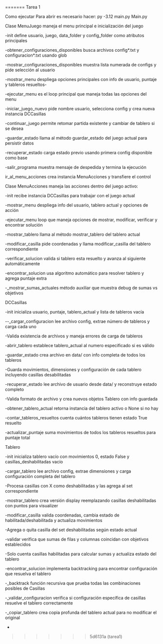 
=======
 Tarea 1

Como ejecutar
Para abrir es necesario hacer: py -3.12 main.py
Main.py


Clase MenuJuego maneja el menu principal e inicialización del juego

-init define usuario, juego, data_folder y config_folder como atributos principales

-obtener_configuraciones_disponibles busca archivos config*.txt y configuracion*.txt usando glob

-mostrar_configuraciones_disponibles muestra lista numerada de configs y pide selección al usuario

-mostrar_menu despliega opciones principales con info de usuario, puntaje y tableros resueltos-

-ejecutar_menu es el loop principal que maneja todas las opciones del menu

-iniciar_juego_nuevo pide nombre usuario, selecciona config y crea nueva instancia DCCasillas

-continuar_juego permite retomar partida existente y cambiar de tablero si se desea

-guardar_estado llama al método guardar_estado del juego actual para persistir datos

-recuperar_estado carga estado previo usando primera config disponible como base

-salir_programa muestra mensaje de despedida y termina la ejecución

ir_al_menu_acciones crea instancia MenuAcciones y transfiere el control


Clase MenuAcciones maneja las acciones dentro del juego activo:


-init recibe instancia DCCasillas para trabajar con el juego actual

-mostrar_menu despliega info del usuario, tablero actual y opciones de acción

-ejecutar_menu loop que maneja opciones de mostrar, modificar, verificar y encontrar solución

-mostrar_tablero llama al método mostrar_tablero del tablero actual

-modificar_casilla pide coordenadas y llama modificar_casilla del tablero correspondiente


-verificar_solucion valida si tablero esta resuelto y avanza al siguiente automáticamente

-encontrar_solucion usa algoritmo automático para resolver tablero y agrega puntaje extra

-_mostrar_sumas_actuales método auxiliar que muestra debug de sumas vs objetivos

DCCasillas


-init inicializa usuario, puntaje, tablero_actual y lista de tableros vacía

--_cargar_configuracion lee archivo config, extrae número de tableros y carga cada uno

-Valida existencia de archivos y maneja errores de carga de tableros

-abrir_tablero establece tablero_actual al numero especificado si es válido

-guardar_estado crea archivo en data/ con info completa de todos los tableros

-Guarda movimientos, dimensiones y configuración de cada tablero incluyendo casillas desabilitadas

-recuperar_estado lee archivo de usuario desde data/ y reconstruye estado completo

-Valida formato de archivo y crea nuevos objetos Tablero con info guardada

-obtener_tablero_actual retorna instancia del tablero activo o None si no hay

-contar_tableros_resueltos cuenta cuántos tableros tienen estado True resuelto

-actualizar_puntaje suma movimientos de todos los tableros resueltos para puntaje total


Tablero

-init inicializa tablero vacío con movimientos 0, estado False y casillas_deshabilitadas vacío

-cargar_tablero lee archivo config, extrae dimensiones y carga configuración completa del tablero

-Procesa casillas con X como deshabilitadas y las agrega al set correspondiente

-mostrar_tablero crea versión display reemplazando casillas deshabilitadas con puntos para visualizer

-modificar_casilla valida coordenadas, cambia estado de habilitada/deshabilitada y actualiza movimientos

-Agrega o quita casilla del set deshabilitadas según estado actual

-validar verifica que sumas de filas y columnas coincidan con objetivos establecidos

-Solo cuenta casillas habilitadas para calcular sumas y actualiza estado del tablero

-encontrar_solucion implementa backtracking para encontrar configuración que resuelva el tablero

-_backtrack función recursiva que prueba todas las combinaciones posibles de Casillas

-_validar_configuracion verifica si configuración específica de casillas resuelve el tablero correctamente

-_copiar_tablero crea copia profunda del tablero actual para no modificar el original



-
>>>>>>> 5d6131a (tarea1)
